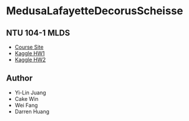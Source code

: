 # MedusaLafayetteDecorusScheisse

## NTU 104-1 MLDS
- [Course Site](http://speech.ee.ntu.edu.tw/~tlkagk/courses_MLSD15_2.html)
- [Kaggle HW1](https://inclass.kaggle.com/c/mlds-hw14)
- [Kaggle HW2](https://inclass.kaggle.com/c/104-1-mlds-hw2)

## Author
- Yi-Lin Juang
- Cake Win
- Wei Fang
- Darren Huang

